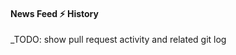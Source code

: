 #### News Feed ⚡ <i class="fab fa-git"></i> History

_TODO: show pull request activity and related git log
